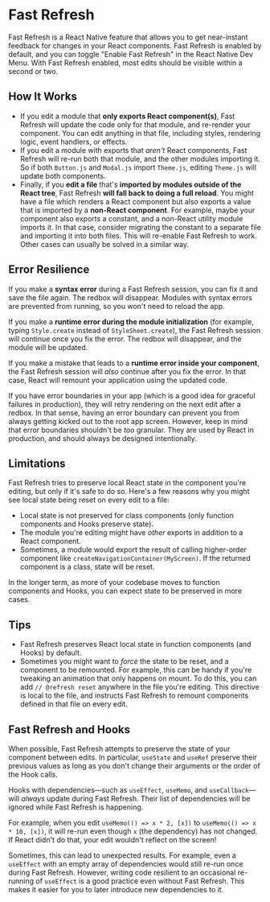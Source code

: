 # Fast Refresh

Fast Refresh is a React Native feature that allows you to get near-instant feedback for changes in your React components. Fast Refresh is enabled by default, and you can toggle "Enable Fast Refresh" in the React Native Dev Menu. With Fast Refresh enabled, most edits should be visible within a second or two.

## How It Works

* If you edit a module that **only exports React component(s)**, Fast Refresh will update the code only for that module, and re-render your component. You can edit anything in that file, including styles, rendering logic, event handlers, or effects.
* If you edit a module with exports that *aren't* React components, Fast Refresh will re-run both that module, and the other modules importing it. So if both `Button.js` and `Modal.js` import `Theme.js`, editing `Theme.js` will update both components.
* Finally, if you **edit a file** that's **imported by modules outside of the React tree**, Fast Refresh **will fall back to doing a full reload**. You might have a file which renders a React component but also exports a value that is imported by a **non-React component**. For example, maybe your component also exports a constant, and a non-React utility module imports it. In that case, consider migrating the constant to a separate file and importing it into both files. This will re-enable Fast Refresh to work. Other cases can usually be solved in a similar way.

## Error Resilience

If you make a **syntax error** during a Fast Refresh session, you can fix it and save the file again. The redbox will disappear. Modules with syntax errors are prevented from running, so you won't need to reload the app.

If you make a **runtime error during the module initialization** (for example, typing `Style.create` instead of `StyleSheet.create`), the Fast Refresh session will continue once you fix the error. The redbox will disappear, and the module will be updated.

If you make a mistake that leads to a **runtime error inside your component**, the Fast Refresh session will *also* continue after you fix the error. In that case, React will remount your application using the updated code.

If you have error boundaries in your app (which is a good idea for graceful failures in production), they will retry rendering on the next edit after a redbox. In that sense, having an error boundary can prevent you from always getting kicked out to the root app screen. However, keep in mind that error boundaries shouldn't be *too* granular. They are used by React in production, and should always be designed intentionally.

## Limitations

Fast Refresh tries to preserve local React state in the component you're editing, but only if it's safe to do so. Here's a few reasons why you might see local state being reset on every edit to a file:

* Local state is not preserved for class components (only function components and Hooks preserve state).
* The module you're editing might have *other* exports in addition to a React component.
* Sometimes, a module would export the result of calling higher-order component like `createNavigationContainer(MyScreen)`. If the returned component is a class, state will be reset.

In the longer term, as more of your codebase moves to function components and Hooks, you can expect state to be preserved in more cases.

## Tips

* Fast Refresh preserves React local state in function components (and Hooks) by default.
* Sometimes you might want to *force* the state to be reset, and a component to be remounted. For example, this can be handy if you're tweaking an animation that only happens on mount. To do this, you can add `// @refresh reset` anywhere in the file you're editing. This directive is local to the file, and instructs Fast Refresh to remount components defined in that file on every edit.

## Fast Refresh and Hooks

When possible, Fast Refresh attempts to preserve the state of your component between edits. In particular, `useState` and `useRef` preserve their previous values as long as you don't change their arguments or the order of the Hook calls.

Hooks with dependencies—such as `useEffect`, `useMemo`, and `useCallback`—will *always* update during Fast Refresh. Their list of dependencies will be ignored while Fast Refresh is happening.

For example, when you edit `useMemo(() => x * 2, [x])` to `useMemo(() => x * 10, [x])`, it will re-run even though `x` (the dependency) has not changed. If React didn't do that, your edit wouldn't reflect on the screen!

Sometimes, this can lead to unexpected results. For example, even a `useEffect` with an empty array of dependencies would still re-run once during Fast Refresh. However, writing code resilient to an occasional re-running of `useEffect` is a good practice even without Fast Refresh. This makes it easier for you to later introduce new dependencies to it.
